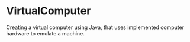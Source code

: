 # VirtualComputer
Creating a virtual computer using Java, that uses implemented computer hardware to emulate a machine.
